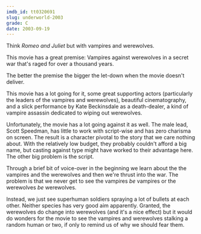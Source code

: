 ```yaml
---
imdb_id: tt0320691
slug: underworld-2003
grade: C
date: 2003-09-19
---
```


Think _Romeo and Juliet_ but with vampires and werewolves.

This movie has a great premise: Vampires against werewolves in a secret war that's raged for over a thousand years.

The better the premise the bigger the let-down when the movie doesn't deliver.

This movie has a lot going for it, some great supporting actors (particularly the leaders of the vampires and werewolves), beautiful cinematography, and a slick performance by Kate Beckinsdale as a death-dealer, a kind of vampire assassin dedicated to wiping out werewolves.

Unfortunately, the movie has a lot going against it as well. The male lead, Scott Speedman, has little to work with script-wise and has zero charisma on screen. The result is a character pivotal to the story that we care nothing about. With the relatively low budget, they probably couldn't afford a big name, but casting against type might have worked to their advantage here. The other big problem is the script.

Through a brief bit of voice-over in the beginning we learn about the the vampires and the werewolves and then we're thrust into the war. The problem is that we never get to see the vampires _be_ vampires or the werewolves _be_ werewolves.

Instead, we just see superhuman soldiers spraying a lot of bullets at each other. Neither species has very good aim apparently. Granted, the werewolves do change into werewolves (and it's a nice effect) but it would do wonders for the movie to see the vampires and werewolves stalking a random human or two, if only to remind us of why we should fear them.
